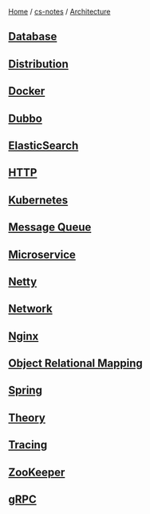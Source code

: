 [Home](https://mengxianbin.github.io) /
[cs-notes](https://mengxianbin.github.io/cs-notes/site) /
[Architecture](https://mengxianbin.github.io/cs-notes/site/Architecture)

## [Database](https://mengxianbin.github.io/cs-notes/site/Architecture/Database/)

## [Distribution](https://mengxianbin.github.io/cs-notes/site/Architecture/Distribution/)

## [Docker](https://mengxianbin.github.io/cs-notes/site/Architecture/Docker/)

## [Dubbo](https://mengxianbin.github.io/cs-notes/site/Architecture/Dubbo/)

## [ElasticSearch](https://mengxianbin.github.io/cs-notes/site/Architecture/ElasticSearch/)

## [HTTP](https://mengxianbin.github.io/cs-notes/site/Architecture/HTTP/)

## [Kubernetes](https://mengxianbin.github.io/cs-notes/site/Architecture/Kubernetes/)

## [Message Queue](https://mengxianbin.github.io/cs-notes/site/Architecture/Message%20Queue/)

## [Microservice](https://mengxianbin.github.io/cs-notes/site/Architecture/Microservice/)

## [Netty](https://mengxianbin.github.io/cs-notes/site/Architecture/Netty/)

## [Network](https://mengxianbin.github.io/cs-notes/site/Architecture/Network/)

## [Nginx](https://mengxianbin.github.io/cs-notes/site/Architecture/Nginx/)

## [Object Relational Mapping](https://mengxianbin.github.io/cs-notes/site/Architecture/Object%20Relational%20Mapping/)

## [Spring](https://mengxianbin.github.io/cs-notes/site/Architecture/Spring/)

## [Theory](https://mengxianbin.github.io/cs-notes/site/Architecture/Theory/)

## [Tracing](https://mengxianbin.github.io/cs-notes/site/Architecture/Tracing/)

## [ZooKeeper](https://mengxianbin.github.io/cs-notes/site/Architecture/ZooKeeper/)

## [gRPC](https://mengxianbin.github.io/cs-notes/site/Architecture/gRPC/)
